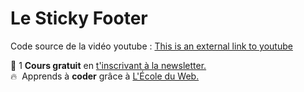 # Le Sticky Footer

Code source de la vidéo youtube : [This is an external link to youtube]([[https://www.genome.gov/](https://www.youtube.com/watch?v=IJqTtoGyEjs)]) 

🚀 1 **Cours gratuit** en [t'inscrivant à la newsletter.](https://www.le-designer-du-web.com/news) <br>
🔥  &nbsp;Apprends à **coder** grâce à [L'École du Web.](https://ecole-du-web.net/)

